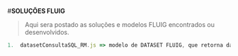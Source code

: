 #**SOLUÇÕES FLUIG**

>Aqui sera postado as soluções e modelos FLUIG encontrados ou desenvolvidos.
~~~javascript
1.  datasetConsultaSQL_RM.js => modelo de DATASET FLUIG, que retorna dados de uma consultaSQL do RM, considerando que os nomes dos campos serão os mesmos apresentados no DATASET.
~~~

